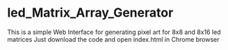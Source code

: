 # led_Matrix_Array_Generator
This is a simple Web Interface for generating pixel art for 8x8 and 8x16 led matrices 
Just download the code and open index.html in Chrome browser
